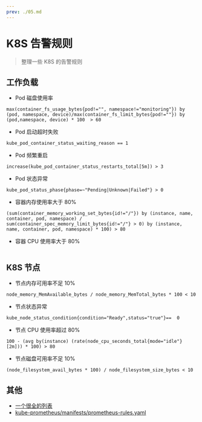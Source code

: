 ```yaml
---
prev: ./05.md
---
```


# K8S 告警规则

> 整理一些 K8S 的告警规则

## 工作负载

- Pod 磁盘使用率

```promql
max(container_fs_usage_bytes{pod!="", namespace!="monitoring"}) by (pod, namespace, device)/max(container_fs_limit_bytes{pod!=""}) by (pod,namespace, device) * 100  > 60
```

- Pod 启动超时失败

```promql
kube_pod_container_status_waiting_reason == 1
```

- Pod 频繁重启

```promql
increase(kube_pod_container_status_restarts_total[5m]) > 3
```

- Pod 状态异常

```promql
kube_pod_status_phase{phase=~"Pending|Unknown|Failed"} > 0
```

- 容器内存使用率大于 80%

```promql
(sum(container_memory_working_set_bytes{id!="/"}) by (instance, name, container, pod, namespace) / sum(container_spec_memory_limit_bytes{id!="/"} > 0) by (instance, name, container, pod, namespace) * 100) > 80
```

- 容器 CPU 使用率大于 80%

```promql

```

## K8S 节点

- 节点内存可用率不足 10%

```promql
node_memory_MemAvailable_bytes / node_memory_MemTotal_bytes * 100 < 10
```

- 节点状态异常

```promql
kube_node_status_condition{condition="Ready",status="true"}==  0
```

- 节点 CPU 使用率超过 80%

```promql
100 - (avg by(instance) (rate(node_cpu_seconds_total{mode="idle"}[2m])) * 100) > 80
```

- 节点磁盘可用率不足 10%

```promql
(node_filesystem_avail_bytes * 100) / node_filesystem_size_bytes < 10
```

## 其他

- [一个很全的列表](https://awesome-prometheus-alerts.grep.to/rules.html#kubernetes)
- [kube-prometheus/manifests/prometheus-rules.yaml](https://github.com/prometheus-operator/kube-prometheus/blob/03b36af546c26ef6106c4fd141a948293ec0a18f/manifests/prometheus-rules.yaml#L1)

